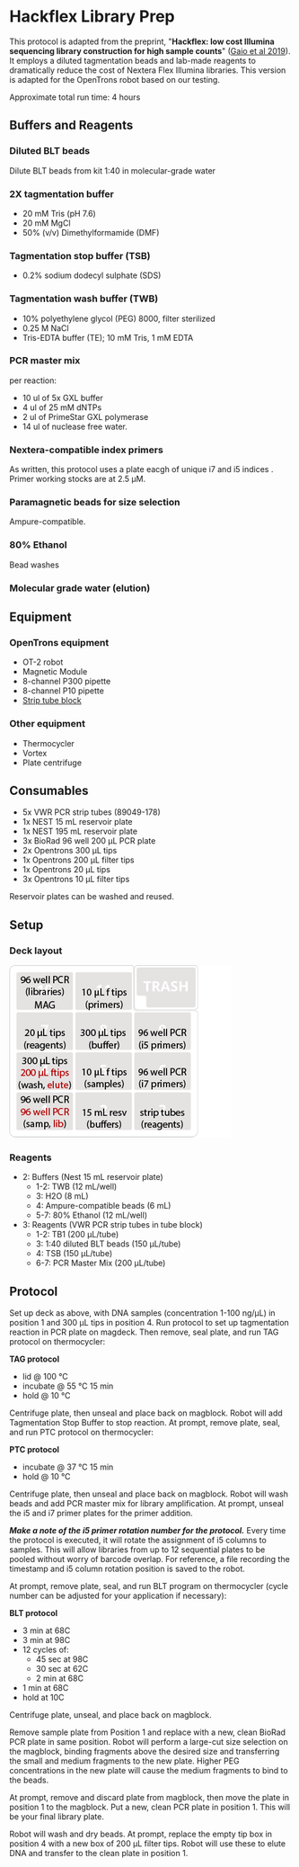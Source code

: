 # Hackflex Library Prep

This protocol is adapted from the preprint, "**Hackflex: low cost Illumina sequencing library construction for high sample counts**" ([Gaio et al 2019](https://www.biorxiv.org/content/10.1101/779215v1.abstract)). It employs a diluted tagmentation beads and lab-made reagents to dramatically reduce the cost of Nextera Flex Illumina libraries. This version is adapted for the OpenTrons robot based on our testing.

Approximate total run time: 4 hours


## Buffers and Reagents

### Diluted BLT beads

Dilute BLT beads from kit 1:40 in molecular-grade water
 
 
### 2X tagmentation buffer

- 20 mM Tris (pH 7.6)
- 20 mM MgCl
- 50% (v/v) Dimethylformamide (DMF)


### Tagmentation stop buffer (TSB)

-  0.2% sodium dodecyl sulphate (SDS)


### Tagmentation wash buffer (TWB)

- 10% polyethylene glycol (PEG) 8000, filter sterilized
- 0.25 M NaCl
- Tris-EDTA buffer (TE);  10 mM Tris,  1 mM EDTA

### PCR master mix
per reaction:

- 10 ul of 5x GXL buffer
- 4 ul of 25 mM dNTPs
- 2 ul of PrimeStar GXL polymerase
- 14 ul of nuclease free water.

### Nextera-compatible index primers

As written, this protocol uses a plate eacgh of unique i7 and i5
indices . Primer working stocks are at 2.5 µM.


### Paramagnetic beads for size selection

Ampure-compatible. 

### 80% Ethanol

Bead washes

### Molecular grade water (elution)

## Equipment
### OpenTrons equipment

- OT-2 robot
- Magnetic Module
- 8-channel P300 pipette
- 8-channel P10 pipette
- [Strip tube block](../../Labware/PCR_tube_block)


### Other equipment

- Thermocycler
- Vortex
- Plate centrifuge


## Consumables

- 5x VWR PCR strip tubes (89049-178)
- 1x NEST 15 mL reservoir plate
- 1x NEST 195 mL reservoir plate
- 3x BioRad 96 well 200 µL PCR plate
- 2x Opentrons 300 µL tips
- 1x Opentrons 200 µL filter tips
- 1x Opentrons 20 µL tips
- 3x Opentrons 10 µL filter tips

Reservoir plates can be washed and reused. 


## Setup

### Deck layout

![isolate extraction deck layout](./deckmap_hackflex.png)

### Reagents

- 2: Buffers (Nest 15 mL reservoir plate)
	- 1-2: TWB (12 mL/well)
	- 3: H2O (8 mL)
	- 4: Ampure-compatible beads (6 mL)
	- 5-7: 80% Ethanol (12 mL/well)
- 3: Reagents (VWR PCR strip tubes in tube block)
	- 1-2: TB1 (200 µL/tube)
	- 3: 1:40 diluted BLT beads (150 µL/tube)
	- 4: TSB (150 µL/tube)
	- 6-7: PCR Master Mix (200 µL/tube)

## Protocol

Set up deck as above, with DNA samples (concentration 1-100 ng/µL) in position 1 and 300 µL tips in position 4. Run protocol to set up tagmentation reaction in PCR plate on magdeck. Then remove, seal plate, and run TAG protocol on thermocycler:

**TAG protocol**

- lid @ 100 °C
- incubate @ 55 °C 15 min
- hold @ 10 °C

Centrifuge plate, then unseal and place back on magblock. Robot will add Tagmentation Stop Buffer to stop reaction. At prompt, remove plate, seal, and run PTC protocol on thermocycler:

**PTC protocol**

- incubate @ 37 °C 15 min
- hold @ 10 °C

Centrifuge plate, then unseal and place back on magblock. Robot will wash beads and add PCR master mix for library amplification. At prompt, unseal the i5 and i7 primer plates for the primer addition.

***Make a note of the i5 primer rotation number for the protocol.*** Every time the protocol is executed, it will rotate the assignment of i5 columns to samples. This will allow libraries from up to 12 sequential plates to be pooled without worry of barcode overlap. For reference, a file recording the timestamp and i5 column rotation position is saved to the robot.

At prompt, remove plate, seal, and run BLT program on thermocycler (cycle number can be adjusted for your application if necessary):

**BLT protocol**

- 3 min at 68C
- 3 min at 98C
- 12 cycles of:
	- 45 sec at 98C
	- 30 sec at 62C
	- 2 min at 68C
- 1 min at 68C
- hold at 10C



Centrifuge plate, unseal, and place back on magblock.

Remove sample plate from Position 1 and replace with a new, clean BioRad PCR plate in same position. Robot will perform a large-cut size selection on the magblock, binding fragments above the desired size and transferring the small and medium fragments to the new plate. Higher PEG concentrations in the new plate will cause the medium fragments to bind to the beads.

At prompt, remove and discard plate from magblock, then move the plate in position 1 to the magblock. Put a new, clean PCR plate in position 1. This will be your final library plate.

Robot will wash and dry beads. At prompt, replace the empty tip box in position 4 with a new box of 200 µL filter tips. Robot will use these to elute DNA and transfer to the clean plate in position 1. 
